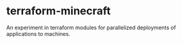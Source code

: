 terraform-minecraft
===================

An experiment in terraform modules for parallelized deployments of applications to machines.

